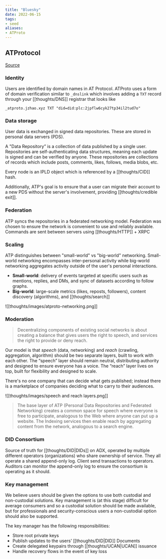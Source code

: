 ```yaml
---
title: "Bluesky"
date: 2022-06-15
tags:
- seed
aliases:
- ATProto
---
```


## ATProtocol
[Source](https://atproto.com/guides/overview)

### Identity
Users are identified by domain names in AT Protocol. ATProto uses a form of domain verification similar to `_dnslink` which involves adding a `TXT` record through your [[thoughts/DNS]] registrar that looks like

```
_atproto.jzhao.xyz TXT "did=did:plc:2jpflw6cyk27tp34il2tud7o"
```

### Data storage
User data is exchanged in signed data repositories. These are stored in personal data servers (PDS).

A "Data Repository” is a collection of data published by a single user. Repositories are self-authenticating data structures, meaning each update is signed and can be verified by anyone. These repositories are collections of records which include posts, comments, likes, follows, media blobs, etc.

Every node is an IPLD object which is referenced by a [[thoughts/CID]] hash.

Additionally, ATP's goal is to ensure that a user can migrate their account to a new PDS without the server's involvement, providing [[thoughts/credible exit]].

### Federation
ATP syncs the repositories in a federated networking model. Federation was chosen to ensure the network is convenient to use and reliably available. Commands are sent between servers using [[thoughts/HTTP]] + XRPC

### Scaling
ATP distinguishes between "small-world" vs "big-world" networking. Small-world networking encompasses inter-personal activity while big-world networking aggregates activity outside of the user's personal interactions.

-  **Small-world**: delivery of events targeted at specific users such as mentions, replies, and DMs, and sync of datasets according to follow graphs.
-  **Big-world**: large-scale metrics (likes, reposts, followers), content discovery (algorithms), and [[thoughts/search]]

![[thoughts/images/atproto-networking.png]]

### Moderation
> Decentralizing components of existing social networks is about creating a balance that gives users the right to speech, and services the right to provide or deny reach.

Our model is that _speech_ (data, networking) and _reach_ (crawling, aggregation, algorithm) should be two separate layers, built to work with each other. The “speech” layer should remain neutral, distributing authority and designed to ensure everyone has a voice. The “reach” layer lives on top, built for flexibility and designed to scale.

There's no one company that can decide what gets published; instead there is a marketplace of companies deciding what to carry to their audiences.

![[thoughts/images/speech and reach layers.png]]

> The base layer of ATP (Personal Data Repositories and Federated Networking) creates a common space for speech where everyone is free to participate, analogous to the Web where anyone can put up a website. The Indexing services then enable reach by aggregating content from the network, analogous to a search engine.

### DID Consortium
Source of truth for [[thoughts/DID|DIDs]] on ADX, operated by multiple different operators (organizations) who share ownership of service. They all operate a shared append-only log. Client send transactions to operators. Auditors can monitor the append-only log to ensure the consortium is operating as it should.

### Key management
We believe users should be given the options to use both custodial and non-custodial solutions. Key management is (at this stage) difficult for average consumers and so a custodial solution should be made available, but for professionals and security-conscious users a non-custodial option should also be supported.

The key manager has the following responsibilities:
- Store root private keys
- Publish updates to the users' [[thoughts/DID|DID]] Documents
- Create delegated keypairs through [[thoughts/UCAN|UCAN]] issuance
- Handle recovery flows in the event of key loss